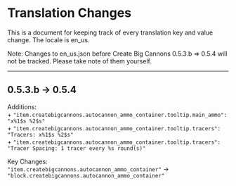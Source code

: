 # Translation Changes

This is a document for keeping track of every translation key and value change. The locale is en_us.

Note: Changes to en_us.json before Create Big Cannons 0.5.3.b => 0.5.4 will not be tracked. Please take note of them yourself.

---

## 0.5.3.b → 0.5.4

Additions: \
&plus; `"item.createbigcannons.autocannon_ammo_container.tooltip.main_ammo": "x%1$s %2$s"` \
&plus; `"item.createbigcannons.autocannon_ammo_container.tooltip.tracers": "Tracers: x%1$s %2$s"` \
&plus; `"item.createbigcannons.autocannon_ammo_container.tooltip.tracers": "Tracer Spacing: 1 tracer every %s round(s)"`

Key Changes: \
`"item.createbigcannons.autocannon_ammo_container"` → `"block.createbigcannons.autocannon_ammo_container"`
